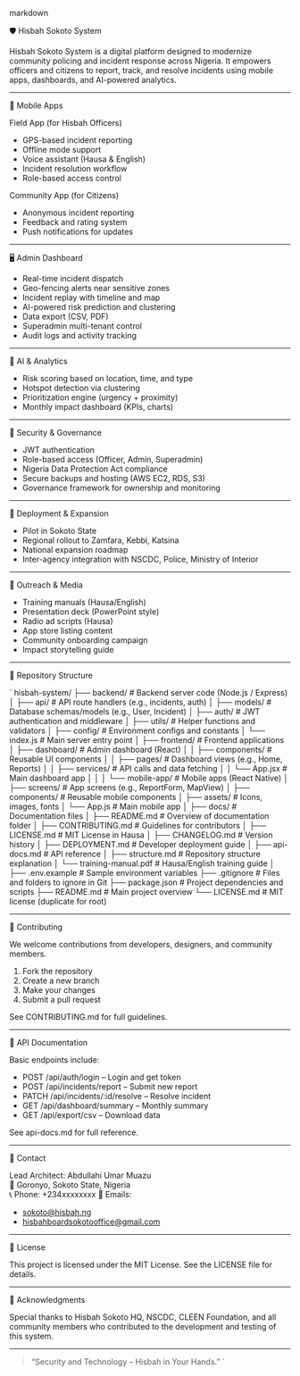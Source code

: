 markdown

🛡️ Hisbah Sokoto System

Hisbah Sokoto System is a digital platform designed to modernize community policing and incident response across Nigeria. It empowers officers and citizens to report, track, and resolve incidents using mobile apps, dashboards, and AI-powered analytics.

---

📱 Mobile Apps

Field App (for Hisbah Officers)
- GPS-based incident reporting
- Offline mode support
- Voice assistant (Hausa & English)
- Incident resolution workflow
- Role-based access control

Community App (for Citizens)
- Anonymous incident reporting
- Feedback and rating system
- Push notifications for updates

---

🖥️ Admin Dashboard

- Real-time incident dispatch
- Geo-fencing alerts near sensitive zones
- Incident replay with timeline and map
- AI-powered risk prediction and clustering
- Data export (CSV, PDF)
- Superadmin multi-tenant control
- Audit logs and activity tracking

---

🧠 AI & Analytics

- Risk scoring based on location, time, and type
- Hotspot detection via clustering
- Prioritization engine (urgency + proximity)
- Monthly impact dashboard (KPIs, charts)

---

🔐 Security & Governance

- JWT authentication
- Role-based access (Officer, Admin, Superadmin)
- Nigeria Data Protection Act compliance
- Secure backups and hosting (AWS EC2, RDS, S3)
- Governance framework for ownership and monitoring

---

🚀 Deployment & Expansion

- Pilot in Sokoto State
- Regional rollout to Zamfara, Kebbi, Katsina
- National expansion roadmap
- Inter-agency integration with NSCDC, Police, Ministry of Interior

---

📣 Outreach & Media

- Training manuals (Hausa/English)
- Presentation deck (PowerPoint style)
- Radio ad scripts (Hausa)
- App store listing content
- Community onboarding campaign
- Impact storytelling guide

---

📂 Repository Structure

`
hisbah-system/
├── backend/                     # Backend server code (Node.js / Express)
│   ├── api/                    # API route handlers (e.g., incidents, auth)
│   ├── models/                 # Database schemas/models (e.g., User, Incident)
│   ├── auth/                   # JWT authentication and middleware
│   ├── utils/                  # Helper functions and validators
│   ├── config/                 # Environment configs and constants
│   └── index.js                # Main server entry point
│
├── frontend/                   # Frontend applications
│   ├── dashboard/              # Admin dashboard (React)
│   │   ├── components/         # Reusable UI components
│   │   ├── pages/              # Dashboard views (e.g., Home, Reports)
│   │   ├── services/           # API calls and data fetching
│   │   └── App.jsx             # Main dashboard app
│   │
│   └── mobile-app/             # Mobile apps (React Native)
│       ├── screens/            # App screens (e.g., ReportForm, MapView)
│       ├── components/         # Reusable mobile components
│       ├── assets/             # Icons, images, fonts
│       └── App.js              # Main mobile app
│
├── docs/                       # Documentation files
│   ├── README.md               # Overview of documentation folder
│   ├── CONTRIBUTING.md         # Guidelines for contributors
│   ├── LICENSE.md              # MIT License in Hausa
│   ├── CHANGELOG.md            # Version history
│   ├── DEPLOYMENT.md           # Developer deployment guide
│   ├── api-docs.md             # API reference
│   ├── structure.md            # Repository structure explanation
│   └── training-manual.pdf     # Hausa/English training guide
│
├── .env.example                # Sample environment variables
├── .gitignore                  # Files and folders to ignore in Git
├── package.json                # Project dependencies and scripts
├── README.md                   # Main project overview
└── LICENSE.md                  # MIT license (duplicate for root)

---

🤝 Contributing

We welcome contributions from developers, designers, and community members.

1. Fork the repository  
2. Create a new branch  
3. Make your changes  
4. Submit a pull request

See CONTRIBUTING.md for full guidelines.

---

📘 API Documentation

Basic endpoints include:

- POST /api/auth/login – Login and get token  
- POST /api/incidents/report – Submit new report  
- PATCH /api/incidents/:id/resolve – Resolve incident  
- GET /api/dashboard/summary – Monthly summary  
- GET /api/export/csv – Download data

See api-docs.md for full reference.

---

📧 Contact

Lead Architect: Abdullahi Umar Muazu  
📍 Goronyo, Sokoto State, Nigeria  
📞 Phone: +234xxxxxxxx
📩 Emails:  
- sokoto@hisbah.ng  
- hisbahboardsokotooffice@gmail.com

---

📜 License

This project is licensed under the MIT License. See the LICENSE file for details.

---

🙌 Acknowledgments

Special thanks to Hisbah Sokoto HQ, NSCDC, CLEEN Foundation, and all community members who contributed to the development and testing of this system.

---

> “Security and Technology – Hisbah in Your Hands.”
`
